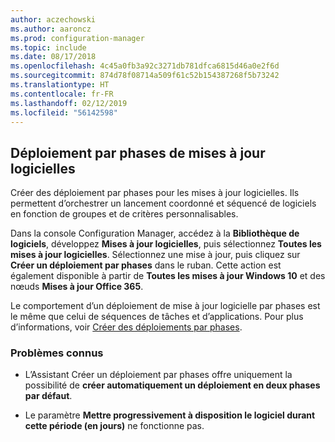 ```yaml
---
author: aczechowski
ms.author: aaroncz
ms.prod: configuration-manager
ms.topic: include
ms.date: 08/17/2018
ms.openlocfilehash: 4c45a0fb3a92c3271db781dfca6815d46a0e2f6d
ms.sourcegitcommit: 874d78f08714a509f61c52b154387268f5b73242
ms.translationtype: HT
ms.contentlocale: fr-FR
ms.lasthandoff: 02/12/2019
ms.locfileid: "56142598"
---
```

## <a name="bkmk_pod"></a> Déploiement par phases de mises à jour logicielles
<!--1358146-->

Créer des déploiement par phases pour les mises à jour logicielles. Ils permettent d’orchestrer un lancement coordonné et séquencé de logiciels en fonction de groupes et de critères personnalisables.

Dans la console Configuration Manager, accédez à la **Bibliothèque de logiciels**, développez **Mises à jour logicielles**, puis sélectionnez **Toutes les mises à jour logicielles**. Sélectionnez une mise à jour, puis cliquez sur **Créer un déploiement par phases** dans le ruban. Cette action est également disponible à partir de **Toutes les mises à jour Windows 10** et des nœuds **Mises à jour Office 365**. 

Le comportement d’un déploiement de mise à jour logicielle par phases est le même que celui de séquences de tâches et d’applications. Pour plus d’informations, voir [Créer des déploiements par phases](/sccm/osd/deploy-use/create-phased-deployment-for-task-sequence).


### <a name="known-issues"></a>Problèmes connus

- L’Assistant Créer un déploiement par phases offre uniquement la possibilité de **créer automatiquement un déploiement en deux phases par défaut**.

- Le paramètre **Mettre progressivement à disposition le logiciel durant cette période (en jours)** ne fonctionne pas.  



